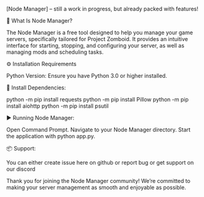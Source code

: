[Node Manager] – still a work in progress, but already packed with features!

📂 What Is Node Manager? 

The Node Manager is a free tool designed to help you manage your game servers, specifically tailored for Project Zomboid. It provides an intuitive interface for starting, stopping, and configuring your server, as well as managing mods and scheduling tasks.

⚙️ Installation Requirements

Python Version: Ensure you have Python 3.0 or higher installed.

📢 Install Dependencies: 

python -m pip install requests
python -m pip install Pillow
python -m pip install aiohttp
python -m pip install psutil

▶️ Running Node Manager: 

Open Command Prompt.
Navigate to your Node Manager directory.
Start the application with python app.py.

📦 Support:

You can either create issue here on github or report bug or get support on our discord

Thank you for joining the Node Manager community! We’re committed to making your server management as smooth and enjoyable as possible. 
